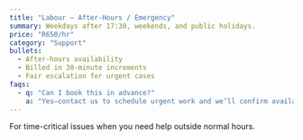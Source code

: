 ```yaml
---
title: "Labour — After-Hours / Emergency"
summary: Weekdays after 17:30, weekends, and public holidays.
price: "R650/hr"
category: "Support"
bullets:
  - After-hours availability
  - Billed in 30-minute increments
  - Fair escalation for urgent cases
faqs:
  - q: "Can I book this in advance?"
    a: "Yes—contact us to schedule urgent work and we’ll confirm availability."
---
```

For time-critical issues when you need help outside normal hours.
